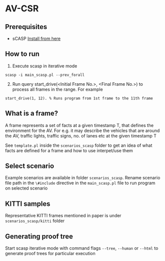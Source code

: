 # AV-CSR

## Prerequisites

- sCASP [Install from here](https://gitlab.software.imdea.org/ciao-lang/sCASP)

## How to run

1. Execute scasp in iterative mode

```
scasp -i main_scasp.pl --prev_forall
```

2. Run query start_drive(\<Initial Frame No.\>, \<Final Frame No.\>) to process all frames in the range. For example

```
start_drive(1, 12). % Runs program from 1st frame to the 11th frame
```

## What is a frame?

A frame represents a set of facts at a given timestamp T, that defines the environment for the AV. For e.g. it may
describe the vehicles that are around the AV, traffic lights, traffic signs, no. of lanes etc at the given timestamp T

See `template.pl` inside the `scenarios_scasp` folder to get an idea of what facts are defined for a frame and how to use
interpet/use them

## Select scenario

Example scenarios are available in folder `scenarios_scasp`. Rename scenario file path in the `\#include` directive
in the `main_scasp.pl` file to run program on selected scenario

## KITTI samples

Representative KITTI frames mentioned in paper is under `scenarios_scasp/kitti` folder

## Generating proof tree

Start scasp iterative mode with command flags `--tree`, `--human` or `--html` to generate proof trees for
particular execution


